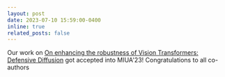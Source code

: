 ```yaml
---
layout: post
date: 2023-07-10 15:59:00-0400
inline: true
related_posts: false
---
```


Our work on [On enhancing the robustness of Vision Transformers: Defensive Diffusion](https://arxiv.org/pdf/2305.08031.pdf) got accepted into MIUA'23! Congratulations to all co-authors
